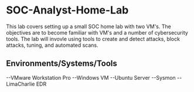 # SOC-Analyst-Home-Lab

This lab covers setting up a small SOC home lab with two VM's. The objectives are to become familiar with VM's and a number of cybersecurity tools. The lab will invovle using tools to create and detect attacks, block attacks, tuning, and automated scans.

<h2>Environments/Systems/Tools</h2>
--VMware Workstation Pro
--Windows VM
--Ubuntu Server
--Sysmon
--LimaCharlie EDR



